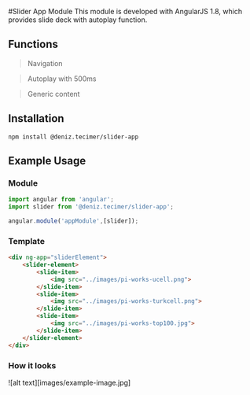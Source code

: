 #Slider App Module
This module is developed with AngularJS 1.8, which provides slide deck with autoplay function.

## Functions

>Navigation

>Autoplay with 500ms

>Generic content

## Installation

```
npm install @deniz.tecimer/slider-app
```

## Example Usage

### Module
```javascript
import angular from 'angular';
import slider from '@deniz.tecimer/slider-app';

angular.module('appModule',[slider]);
```

### Template
```html
<div ng-app="sliderElement">
    <slider-element>
        <slide-item>
            <img src="../images/pi-works-ucell.png">
        </slide-item>
        <slide-item>
            <img src="../images/pi-works-turkcell.png">
        </slide-item>
        <slide-item>
            <img src="../images/pi-works-top100.jpg">
        </slide-item>
    </slider-element>
</div>
```

### How it looks

![alt text][images/example-image.jpg]